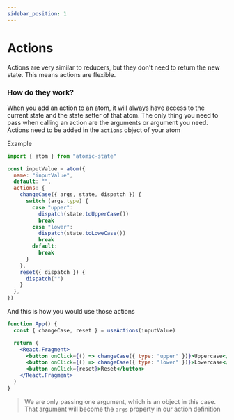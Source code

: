 ```yaml
---
sidebar_position: 1
---
```


# Actions

Actions are very similar to reducers, but they don't need to return the new state. This means actions are flexible.

### How do they work?

When you add an action to an atom, it will always have access to the current state and the state setter of that atom.
The only thing you need to pass when calling an action are the arguments or argument you need.
Actions need to be added in the `actions` object of your atom


Example

```jsx
import { atom } from "atomic-state"

const inputValue = atom({
  name: "inputValue",
  default: "",
  actions: {
    changeCase({ args, state, dispatch }) {
      switch (args.type) {
        case "upper":
          dispatch(state.toUpperCase())
          break
        case "lower":
          dispatch(state.toLoweCase())
          break
        default:
          break
      }
    },
    reset({ dispatch }) {
      dispatch("")
    }
  },
})

```

And this is how you would use those actions

```jsx
function App() {
  const { changeCase, reset } = useActions(inputValue)

  return (
    <React.Fragment>
      <button onClick={() => changeCase({ type: "upper" })}>Uppercase</button>
      <button onClick={() => changeCase({ type: "lower" })}>Lowercase</button>
      <button onClick={reset}>Reset</button>
    </React.Fragment>
  )
}

```

> We are only passing one argument, which is an object in this case. That argument will become the `args` property in our action definition